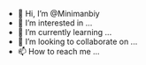 - 👋 Hi, I’m @Minimanbiy
- 👀 I’m interested in ...
- 🌱 I’m currently learning ...
- 💞️ I’m looking to collaborate on ...
- 📫 How to reach me ...

<!---
Minimanbiy/Minimanbiy is a ✨ special ✨ repository because its `README.md` (this file) appears on your GitHub profile.
You can click the Preview link to take a look at your changes.
--->
